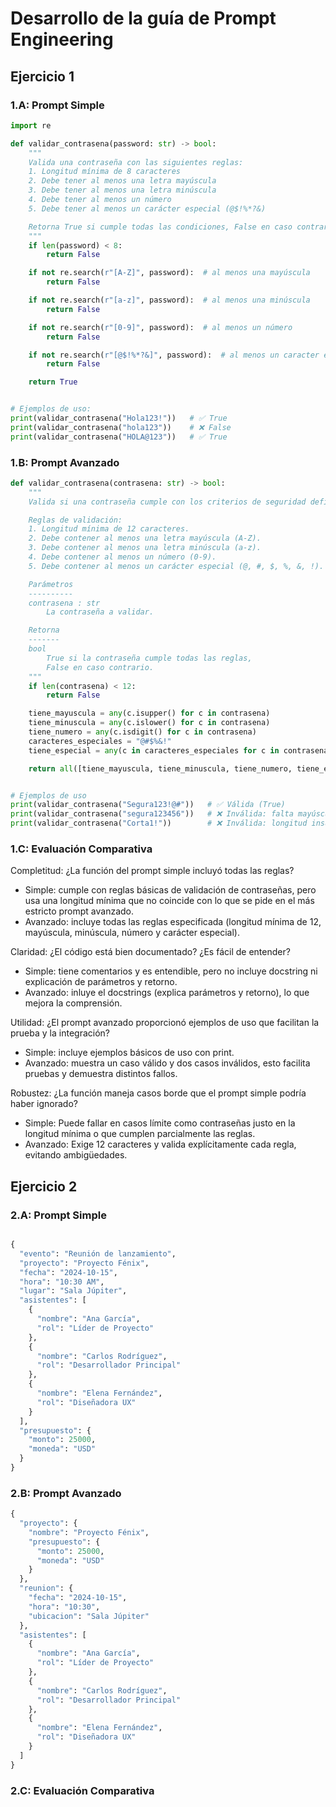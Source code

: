 # Desarrollo de la guía de Prompt Engineering


## Ejercicio 1

### 1.A: Prompt Simple


```python
import re

def validar_contrasena(password: str) -> bool:
    """
    Valida una contraseña con las siguientes reglas:
    1. Longitud mínima de 8 caracteres
    2. Debe tener al menos una letra mayúscula
    3. Debe tener al menos una letra minúscula
    4. Debe tener al menos un número
    5. Debe tener al menos un carácter especial (@$!%*?&)

    Retorna True si cumple todas las condiciones, False en caso contrario.
    """
    if len(password) < 8:
        return False

    if not re.search(r"[A-Z]", password):  # al menos una mayúscula
        return False

    if not re.search(r"[a-z]", password):  # al menos una minúscula
        return False

    if not re.search(r"[0-9]", password):  # al menos un número
        return False

    if not re.search(r"[@$!%*?&]", password):  # al menos un caracter especial
        return False

    return True


# Ejemplos de uso:
print(validar_contrasena("Hola123!"))   # ✅ True
print(validar_contrasena("hola123"))    # ❌ False
print(validar_contrasena("HOLA@123"))   # ✅ True

```


### 1.B: Prompt Avanzado

```python
def validar_contrasena(contrasena: str) -> bool:
    """
    Valida si una contraseña cumple con los criterios de seguridad definidos.

    Reglas de validación:
    1. Longitud mínima de 12 caracteres.
    2. Debe contener al menos una letra mayúscula (A-Z).
    3. Debe contener al menos una letra minúscula (a-z).
    4. Debe contener al menos un número (0-9).
    5. Debe contener al menos un carácter especial (@, #, $, %, &, !).

    Parámetros
    ----------
    contrasena : str
        La contraseña a validar.

    Retorna
    -------
    bool
        True si la contraseña cumple todas las reglas,
        False en caso contrario.
    """
    if len(contrasena) < 12:
        return False

    tiene_mayuscula = any(c.isupper() for c in contrasena)
    tiene_minuscula = any(c.islower() for c in contrasena)
    tiene_numero = any(c.isdigit() for c in contrasena)
    caracteres_especiales = "@#$%&!"
    tiene_especial = any(c in caracteres_especiales for c in contrasena)

    return all([tiene_mayuscula, tiene_minuscula, tiene_numero, tiene_especial])


# Ejemplos de uso
print(validar_contrasena("Segura123!@#"))   # ✅ Válida (True)
print(validar_contrasena("segura123456"))   # ❌ Inválida: falta mayúscula y especial (False)
print(validar_contrasena("Corta1!"))        # ❌ Inválida: longitud insuficiente (False)

```

### 1.C: Evaluación Comparativa


Completitud: ¿La función del prompt simple incluyó todas las reglas?

- Simple: cumple con reglas básicas de validación de contraseñas, pero usa una longitud mínima que no coincide con lo que se pide en el  más estricto prompt avanzado.
- Avanzado: incluye todas las reglas especificada (longitud mínima de 12, mayúscula, minúscula, número y carácter especial).

Claridad: ¿El código está bien documentado? ¿Es fácil de entender?

- Simple: tiene comentarios y es entendible, pero no incluye docstring ni explicación de parámetros y retorno.
- Avanzado: inluye el  docstrings (explica parámetros y retorno), lo que mejora la comprensión.
  
Utilidad: ¿El prompt avanzado proporcionó ejemplos de uso que facilitan la prueba y la integración?

- Simple: incluye ejemplos básicos de uso con print.
- Avanzado: muestra un caso válido y dos casos inválidos, esto facilita pruebas y demuestra distintos fallos.

Robustez: ¿La función maneja casos borde que el prompt simple podría haber ignorado?


- Simple: Puede fallar en casos límite como contraseñas justo en la longitud mínima o que cumplen parcialmente las reglas.
- Avanzado: Exige 12 caracteres y valida explícitamente cada regla, evitando ambigüedades.


## Ejercicio 2

### 2.A: Prompt Simple


```python

{
  "evento": "Reunión de lanzamiento",
  "proyecto": "Proyecto Fénix",
  "fecha": "2024-10-15",
  "hora": "10:30 AM",
  "lugar": "Sala Júpiter",
  "asistentes": [
    {
      "nombre": "Ana García",
      "rol": "Líder de Proyecto"
    },
    {
      "nombre": "Carlos Rodríguez",
      "rol": "Desarrollador Principal"
    },
    {
      "nombre": "Elena Fernández",
      "rol": "Diseñadora UX"
    }
  ],
  "presupuesto": {
    "monto": 25000,
    "moneda": "USD"
  }
}

```


### 2.B: Prompt Avanzado

```python
{
  "proyecto": {
    "nombre": "Proyecto Fénix",
    "presupuesto": {
      "monto": 25000,
      "moneda": "USD"
    }
  },
  "reunion": {
    "fecha": "2024-10-15",
    "hora": "10:30",
    "ubicacion": "Sala Júpiter"
  },
  "asistentes": [
    {
      "nombre": "Ana García",
      "rol": "Líder de Proyecto"
    },
    {
      "nombre": "Carlos Rodríguez",
      "rol": "Desarrollador Principal"
    },
    {
      "nombre": "Elena Fernández",
      "rol": "Diseñadora UX"
    }
  ]
}

```

### 2.C: Evaluación Comparativa


